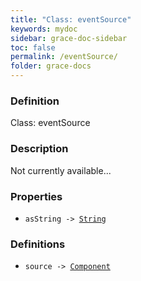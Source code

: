 ```yaml
---
title: "Class: eventSource"
keywords: mydoc
sidebar: grace-doc-sidebar
toc: false
permalink: /eventSource/
folder: grace-docs
---
```


### Definition
Class: eventSource  

### Description
Not currently available...  

### Properties
  
- `asString -> `[`String`]({{site.baseurl}}/404)  

### Definitions
- `source -> `[`Component`](/grace-documentation/Component)  
